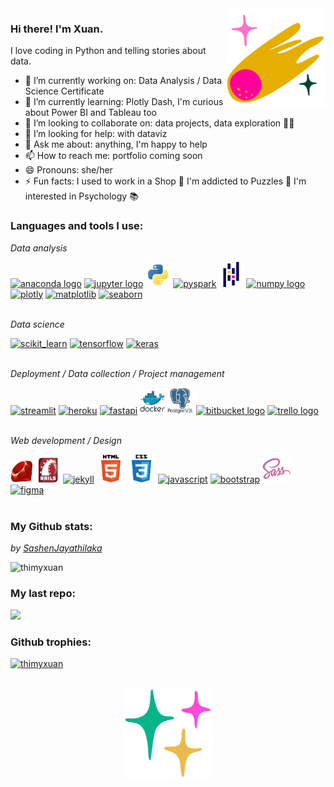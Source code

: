 <!--
**thimyxuan/thimyxuan** is a ✨ _special_ ✨ repository because its `README.md` (this file) appears on your GitHub profile.

Here are some ideas to get you started:

- 🔭 I’m currently working on ...
- 🌱 I’m currently learning ...
- 👯 I’m looking to collaborate on ...
- 🤔 I’m looking for help with ...
- 💬 Ask me about ...
- 📫 How to reach me: ...
- 😄 Pronouns: ...
- ⚡ Fun fact: ...
-->

<div>
 <img align="right" src="https://github.com/thimyxuan/personal-dropbox/blob/main/comet.png" alt="comet sticker" width="160"/>
</div>

###

### Hi there! I'm Xuan.

I love coding in Python and telling stories about data.  

- 🔭 I’m currently working on: Data Analysis / Data Science Certificate
- 🌱 I’m currently learning: Plotly Dash, I'm curious about Power BI and Tableau too
- 👯 I’m looking to collaborate on: data projects, data exploration 🕵️‍♂️
- 🤔 I’m looking for help: with dataviz
- 💬 Ask me about: anything, I'm happy to help
- 📫 How to reach me: portfolio coming soon
- 😄 Pronouns: she/her
- ⚡ Fun facts: I used to work in a Shop 🛒 I'm addicted to Puzzles 🧩 I'm interested in Psychology 📚

### Languages and tools I use:
<p align="left">

<p><i>Data analysis</i></p>
<a href="https://www.anaconda.com/open-source" target="_blank" rel="noreferrer"><img src="https://cdn.jsdelivr.net/gh/devicons/devicon/icons/anaconda/anaconda-original.svg" height="36" alt="anaconda logo"/></a>
<a href="https://jupyter.org/" target="_blank" rel="noreferrer"><img src="https://jupyter.org/assets/homepage/main-logo.svg" height="43" alt="jupyter logo"/></a>
<a href="https://www.python.org" target="_blank" rel="noreferrer"><img src="https://raw.githubusercontent.com/devicons/devicon/master/icons/python/python-original.svg" alt="python" height="40"/></a>
<a href="https://spark.apache.org/docs/latest/api/python/index.html" target="_blank" rel="noreferrer"><img src="https://cdn.icon-icons.com/icons2/2699/PNG/512/apache_spark_logo_icon_170560.png" alt="pyspark" width="34"/></a>
<a href="https://pandas.pydata.org/" target="_blank" rel="noreferrer"><img src="https://raw.githubusercontent.com/devicons/devicon/2ae2a900d2f041da66e950e4d48052658d850630/icons/pandas/pandas-original.svg" alt="pandas" height="40"/></a>
<a href="https://numpy.org/doc/stable/user/whatisnumpy.html" target="_blank" rel="noreferrer"><img src="https://cdn.jsdelivr.net/gh/devicons/devicon/icons/numpy/numpy-original.svg" height="35" alt="numpy logo"/></a>
<a href="https://plotly.com/graphing-libraries/" target="_blank" rel="noreferrer"><img src="https://plotly.com/all_static/images/icon-dash.png" alt="plotly" width="42"/></a>
<a href="https://matplotlib.org/" target="_blank" rel="noreferrer"><img src="https://seeklogo.com/images/M/matplotlib-logo-7676870AC0-seeklogo.com.png" alt="matplotlib" width="37"/></a>
<a href="https://seaborn.pydata.org/" target="_blank" rel="noreferrer"><img src="https://seaborn.pydata.org/_images/logo-mark-lightbg.svg" alt="seaborn" width="43"/></a>
<br>

<br>
<p><i>Data science</i></p>
<a href="https://scikit-learn.org/" target="_blank" rel="noreferrer"><img src="https://upload.wikimedia.org/wikipedia/commons/0/05/Scikit_learn_logo_small.svg" alt="scikit_learn" width="40"/></a>
<a href="https://www.tensorflow.org" target="_blank" rel="noreferrer"><img src="https://www.vectorlogo.zone/logos/tensorflow/tensorflow-icon.svg" alt="tensorflow" width="35"/></a>
<a href="https://keras.io/about/" target="_blank" rel="noreferrer"><img src="https://www.logiciels.pro/wp-content/uploads/2021/05/keras-avis-prix-alternatives-logiciel.webp" alt="keras" width="31"/></a><br>

<br>
<p><i>Deployment / Data collection / Project management</i></p>
<a href="https://streamlit.io/" target="_blank" rel="noreferrer"><img src="https://seeklogo.com/images/S/streamlit-logo-1A3B208AE4-seeklogo.com.png" alt="streamlit" height="25"/></a>
<a href="https://heroku.com" target="_blank" rel="noreferrer"> <img src="https://cdn.icon-icons.com/icons2/2415/PNG/512/heroku_plain_logo_icon_146479.png" alt="heroku" height="39"/></a>
<a href="https://fastapi.tiangolo.com/" target="_blank" rel="noreferrer"><img src="https://cdn.worldvectorlogo.com/logos/fastapi.svg" alt="fastapi" height="34"/></a>
<a href="https://www.docker.com/" target="_blank" rel="noreferrer"><img src="https://raw.githubusercontent.com/devicons/devicon/master/icons/docker/docker-original-wordmark.svg" alt="docker" height="40"/></a>
<a href="https://www.postgresql.org" target="_blank" rel="noreferrer"><img src="https://raw.githubusercontent.com/devicons/devicon/master/icons/postgresql/postgresql-original-wordmark.svg" alt="postgresql" width="42"/></a>
<a href="https://www.atlassian.com/software/jira" target="_blank" rel="noreferrer"><img src="https://cdn.icon-icons.com/icons2/2699/PNG/512/atlassian_jira_logo_icon_170511.png" height="36" alt="bitbucket logo"/></a>
<a href="https://trello.com/" target="_blank" rel="noreferrer"><img src="https://assets-global.website-files.com/61f830c0e555e517ed9c24fe/61f830c0e555e53a339c2d34_AboutTrello_logo.png" height="30" alt="trello logo"/></a>
<br>

<br>
<p><i>Web development / Design</i></p>
<a href="https://www.ruby-lang.org/en/" target="_blank" rel="noreferrer"><img src="https://raw.githubusercontent.com/devicons/devicon/master/icons/ruby/ruby-original.svg" alt="ruby" width="36"/></a>
<a href="https://rubyonrails.org" target="_blank" rel="noreferrer"><img src="https://raw.githubusercontent.com/devicons/devicon/master/icons/rails/rails-original-wordmark.svg" alt="rails" width="40"/></a> 
<a href="https://jekyllrb.com/" target="_blank" rel="noreferrer"><img src="https://www.vectorlogo.zone/logos/jekyllrb/jekyllrb-icon.svg" alt="jekyll" width="40" height="40"/></a>
<a href="https://www.w3.org/html/" target="_blank" rel="noreferrer"><img src="https://raw.githubusercontent.com/devicons/devicon/master/icons/html5/html5-original-wordmark.svg" alt="html5" width="45"/></a>
<a href="https://www.w3schools.com/css/" target="_blank" rel="noreferrer"><img src="https://raw.githubusercontent.com/devicons/devicon/master/icons/css3/css3-original-wordmark.svg" alt="css3" width="45"/></a>
<a href="https://developer.mozilla.org/en-US/docs/Web/JavaScript" target="_blank" rel="noreferrer"><img src="https://upload.wikimedia.org/wikipedia/commons/thumb/b/ba/Javascript_badge.svg/946px-Javascript_badge.svg.png" alt="javascript" width="42"/></a>
<a href="https://getbootstrap.com" target="_blank" rel="noreferrer"><img src="https://getbootstrap.com/docs/5.3/assets/brand/bootstrap-logo-shadow.png" alt="bootstrap" width="50"/></a>
<a href="https://sass-lang.com" target="_blank" rel="noreferrer"><img src="https://raw.githubusercontent.com/devicons/devicon/master/icons/sass/sass-original.svg" alt="sass" width="45"/></a>
<a href="https://www.figma.com/" target="_blank" rel="noreferrer"><img src="https://www.vectorlogo.zone/logos/figma/figma-icon.svg" alt="figma" width="35"/></a><br>
<br>

### My Github stats:
*by [SashenJayathilaka](https://github.com/SashenJayathilaka/Awesome-Github-Readme-Generator)*
<div align="left">
 <img height="180em" src="https://github-readme-stats.vercel.app/api/top-langs/?username=thimyxuan&layout=compact&theme=default" alt=thimyxuan /> 
 <!--<img height="180em" src="https://github-readme-streak-stats.herokuapp.com/?user=thimyxuan&theme=default" alt="thimyxuan" />-->
</div>

### My last repo:
![](https://github-contributor-stats.vercel.app/api?username=thimyxuan&limit=5&theme=juicyfresh&combine_all_yearly_contributions=true)

### Github trophies:
<p align="left"> 
 <a href="https://github.com/ryo-ma/github-profile-trophy"><img src="https://github-profile-trophy.vercel.app/?username=thimyxuan&theme=default" alt="thimyxuan" /></a> 
</p>

<br>
<div align="center">
 <img src="https://github.com/thimyxuan/personal-dropbox/blob/main/stars.png" alt="stars sticker" width="144"/>
</div>

